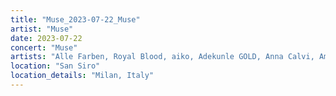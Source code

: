 ```yaml
---
title: "Muse_2023-07-22_Muse"
artist: "Muse"
date: 2023-07-22
concert: "Muse"
artists: "Alle Farben, Royal Blood, aiko, Adekunle GOLD, Anna Calvi, Amenra, AKNE KID JOE, Anti-Flag, Benjamin Hav & Familien, Anna Kramer, 311, Annabelle, ONE OK ROCK, arlie, Highly Suspect, 01099, Muse, Blæst, Evanescence, Twin Atlantic, The Warning, Ary"
location: "San Siro"
location_details: "Milan, Italy"
---
```

